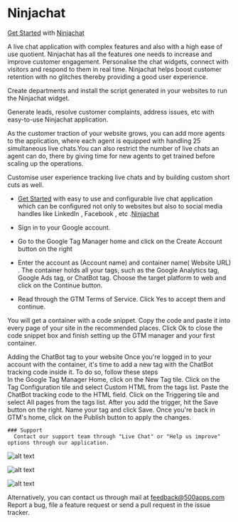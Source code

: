 # Ninjachat
[Get Started](https://infinity.500apps.com/ninjachat) with [Ninjachat](https://ninjachat.com)

A live chat application with complex features and also with a high ease of use quotient. Ninjachat has all the features one needs to increase and improve customer engagement. Personalise the chat widgets, connect with visitors and respond to them in real time. Ninjachat helps boost customer retention with no glitches thereby providing a good user experience.

Create departments and install the script generated in your websites to run the Ninjachat widget. 

Generate leads, resolve customer complaints, address issues, etc with easy-to-use Ninjachat application. 

As the customer traction of your website grows, you can add more agents to the application, where each agent is equipped with handling 25 simultaneous live chats.You can also restrict the number of live chats an agent can do, there by giving time for new agents to get trained before scaling up the operations. 

Customise user experience tracking live chats and by building custom short cuts as well.

- [Get Started](https://infinity.500apps.com/ninjachat) with easy to use and configurable live chat application which can be configured not only to websites but also to social media handles like LinkedIn , Facebook , etc .[Ninjachat](https://ninjachat.com)


- Sign in to your Google account.

- Go to the Google Tag Manager home and click on the Create Account button on the right

- Enter the account as (Account name) and container name( Website URL) . The container holds all your tags, such as the Google Analytics tag, Google Ads tag, or ChatBot tag. Choose the target platform to web and click on the Continue button.

- Read through the GTM Terms of Service. Click Yes to accept them and continue.

You will get a container with a code snippet. Copy the code and paste it into every page of your site in the recommended places.
Click Ok to close the code snippet box and finish setting up the GTM manager and your first container.

Adding the ChatBot tag to your website
Once you're logged in to your account with the container, it's time to add a new tag with the ChatBot tracking code inside it. To do so, follow these steps   
In the Google Tag Manager Home, click on the New Tag tile.
Click on the Tag Configuration tile and select Custom HTML from the tags list.
Paste the ChatBot tracking code to the HTML field.
Click on the Triggering tile and select All pages from the tags list.
After you add the trigger, hit the Save button on the right.
Name your tag and click Save.
Once you're back in GTM's home, click on the Publish button to apply the changes.

    ### Support 
      Contact our support team through "Live Chat" or "Help us improve" options through our application.

![alt text](https://infinity.500apps.com/img/ninjachat/gtm-image-1.png)

![alt text](https://infinity.500apps.com/img/ninjchat/gtm-image-2.png)

![alt text](https://infinity.500apps.com/img/ninjachat/gtm-image-3.png)

Alternatively, you can contact us through mail at feedback@500apps.com
Report a bug, file a feature request or send a pull request in the issue tracker.

